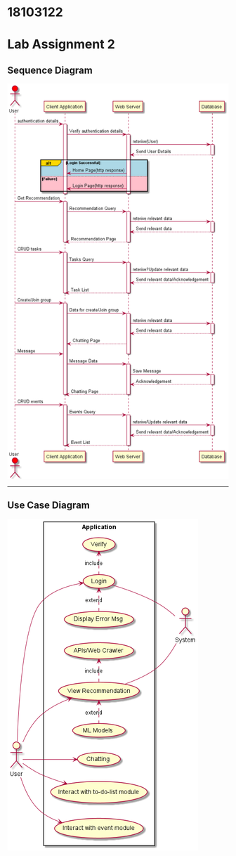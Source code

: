 # 18103122
# Lab Assignment 2

## Sequence Diagram
![Sequence Diagram](./sequence/Recommendation_Sequence_UML_Diagram.png?raw=true "Sequence Diagram")

***

## Use Case Diagram
![Use Case Diagram](./usecase/Recommendation_Use_Case_UML_Diagram.png?raw=true "Use Case Diagram")